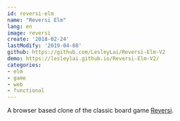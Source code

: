 ```yaml
---
id: reversi-elm
name: "Reversi Elm"
lang: en
image: reversi
create: '2018-02-24'
lastModify: '2019-04-08'
github: https://github.com/LesleyLai/Reversi-Elm-V2
demo: https://lesleylai.github.io/Reversi-Elm-V2/
categories:
- elm
- game
- web
- functional
---
```


A browser based clone of the classic board game [Reversi](https://en.wikipedia.org/wiki/Reversi).
